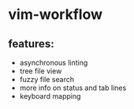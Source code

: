 # vim-workflow

## features: 
 - asynchronous linting
 - tree file view
 - fuzzy file search
 - more info on status and tab lines
 - keyboard mapping

